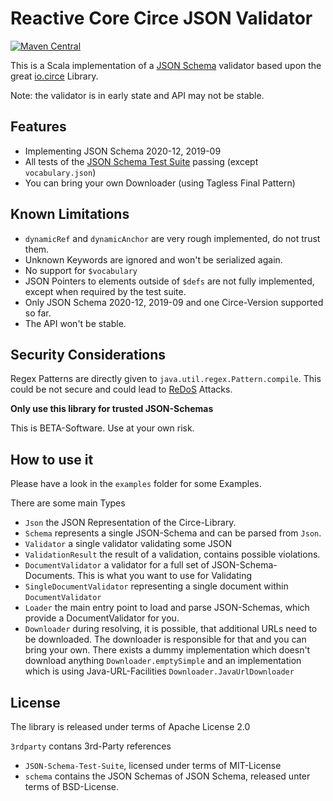 Reactive Core Circe JSON Validator
==================================

[![Maven Central](https://maven-badges.herokuapp.com/maven-central/net.reactivecore/circe-json-schema_2.13/badge.svg)](https://maven-badges.herokuapp.com/maven-central/net.reactivecore/circe-json-schema_2.13)

This is a Scala implementation of a [JSON Schema](https://json-schema.org/) validator based upon the 
great [io.circe](https://circe.github.io/circe/) Library.

Note: the validator is in early state and API may not be stable.

## Features

- Implementing JSON Schema 2020-12, 2019-09
- All tests of the [JSON Schema Test Suite](https://github.com/json-schema-org/JSON-Schema-Test-Suite) passing (except `vocabulary.json`)
- You can bring your own Downloader (using Tagless Final Pattern)

## Known Limitations

- `dynamicRef` and `dynamicAnchor` are very rough implemented, do not trust them.
- Unknown Keywords are ignored and won't be serialized again.
- No support for `$vocabulary`
- JSON Pointers to elements outside of `$defs` are not fully implemented, except when required by the test suite.
- Only JSON Schema 2020-12, 2019-09 and one Circe-Version supported so far.
- The API won't be stable.

## Security Considerations

Regex Patterns are directly given to `java.util.regex.Pattern.compile`. This could be not secure and could lead to [ReDoS](https://owasp.org/www-community/attacks/Regular_expression_Denial_of_Service_-_ReDoS) Attacks.

**Only use this library for trusted JSON-Schemas**

This is BETA-Software. Use at your own risk.

## How to use it

Please have a look in the `examples` folder for some Examples.

There are some main Types

- `Json` the JSON Representation of the Circe-Library.
- `Schema` represents a single JSON-Schema and can be parsed from `Json`.
- `Validator` a single validator validating some JSON
- `ValidationResult` the result of a validation, contains possible violations.
- `DocumentValidator` a validator for a full set of JSON-Schema-Documents. This is what you want to use for Validating
- `SingleDocumentValidator` representing a single document within `DocumentValidator`
- `Loader` the main entry point to load and parse JSON-Schemas, which provide a DocumentValidator for you.
- `Downloader` during resolving, it is possible, that additional URLs need to be downloaded.
  The downloader is responsible for that and you can bring your own. There exists a dummy implementation
  which doesn't download anything `Downloader.emptySimple` and an implementation which is using Java-URL-Facilities `Downloader.JavaUrlDownloader`

## License

The library is released under terms of Apache License 2.0

`3rdparty` contans 3rd-Party references

- `JSON-Schema-Test-Suite`, licensed under terms of MIT-License
- `schema` contains the JSON Schemas of JSON Schema, released unter terms of BSD-License.
